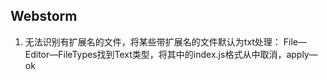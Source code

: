 ## Webstorm
1. 无法识别有扩展名的文件，将某些带扩展名的文件默认为txt处理：
    File—Editor—FileTypes找到Text类型，将其中的index.js格式从中取消，apply—ok